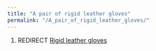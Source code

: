 ```yaml
---
title: "A pair of rigid leather gloves"
permalink: "/A_pair_of_rigid_leather_gloves/"
---
```


1.  REDIRECT [Rigid leather gloves](Rigid_leather_gloves "wikilink")